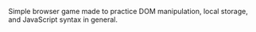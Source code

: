 Simple browser game made to practice DOM manipulation, local storage, and JavaScript syntax in general.